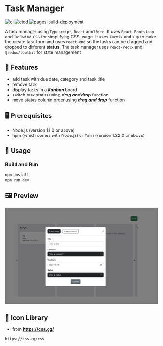 # Task Manager
[![ci](https://github.com/ttiimmothy/task-manager/actions/workflows/ci.yml/badge.svg)](https://github.com/ttiimmothy/task-manager/actions/workflows/ci.yml)
[![cicd](https://github.com/ttiimmothy/task-manager/actions/workflows/cicd.yml/badge.svg)](https://github.com/ttiimmothy/task-manager/actions/workflows/cicd.yml)
[![pages-build-deployment](https://github.com/ttiimmothy/task-manager/actions/workflows/pages/pages-build-deployment/badge.svg)](https://github.com/ttiimmothy/task-manager/actions/workflows/pages/pages-build-deployment)

A task manager using `Typescript`, `React` amd `Vite`. It uses `React Bootstrap` and `Tailwind CSS` for simplifying CSS usage. It uses `Formik` and `Yup` to make the create task form and uses `react-dnd` so the tasks can be dragged and dropped to different **status**. The task manager uses `react-redux` and `@redux/toolkit` for state management.

## 🎯 Features

- add task with due date, category and task title
- remove task
- display tasks in a ***Kanban*** board
- switch task status using ***drag and drop*** function
- move status column order using ***drag and drop*** function

## 🖥 Prerequisites

- Node.js (version 12.0 or above)
- npm (which comes with Node.js) or Yarn (version 1.22.0 or above)

## 🔧 Usage
### Build and Run

```TypeScript
npm install
npm run dev
```

## 🖼 Preview
![preview1](/public/preview1.png)

## :scroll: Icon Library

- from **<https://css.gg/>**

```HTML
https://css.gg/css
```